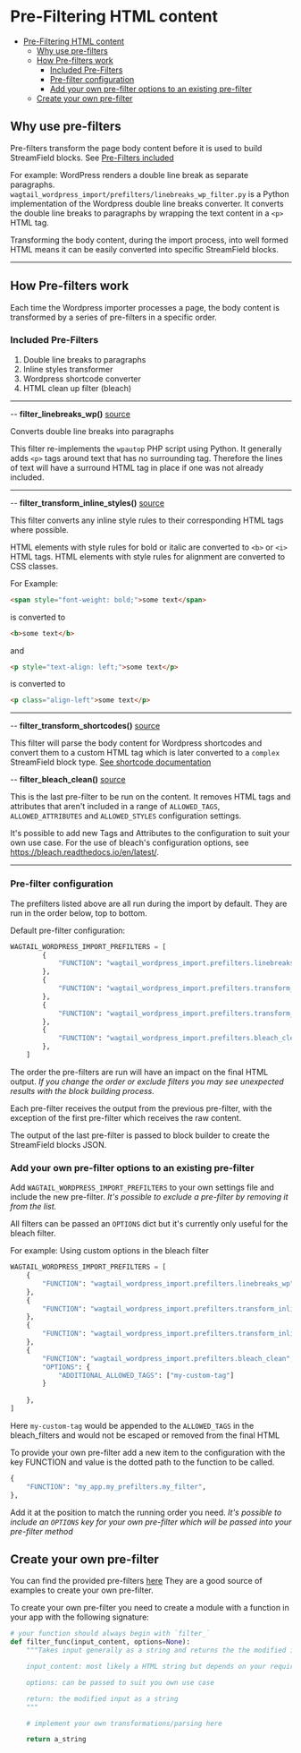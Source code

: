 # Pre-Filtering HTML content

- [Pre-Filtering HTML content](#pre-filtering-html-content)
  - [Why use pre-filters](#why-use-pre-filters)
  - [How Pre-filters work](#how-pre-filters-work)
    - [Included Pre-Filters](#included-pre-filters)
    - [Pre-filter configuration](#pre-filter-configuration)
    - [Add your own pre-filter options to an existing pre-filter](#add-your-own-pre-filter-options-to-an-existing-pre-filter)
  - [Create your own pre-filter](#create-your-own-pre-filter)

## Why use pre-filters

Pre-filters transform the page body content before it is used to build StreamField blocks. See [Pre-Filters included](#pre-filters-included)

For example: WordPress renders a double line break as separate paragraphs. `wagtail_wordpress_import/prefilters/linebreaks_wp_filter.py` is a Python implementation of the Wordpress double line breaks converter. It converts the double line breaks to paragraphs by wrapping the text content in a `<p>` HTML tag.

Transforming the body content, during the import process, into well formed HTML means it can be easily converted into specific StreamField blocks.

---

## How Pre-filters work

Each time the Wordpress importer processes a page, the body content is transformed by a series of pre-filters in a specific order.

### Included Pre-Filters

1. Double line breaks to paragraphs
2. Inline styles transformer
3. Wordpress shortcode converter
4. HTML clean up filter (bleach)

---

-- **filter_linebreaks_wp()** [source](wagtail_wordpress_import/prefilters/linebreaks_wp_filter.py)

Converts double line breaks into paragraphs

This filter re-implements the `wpautop` PHP script using Python. It generally adds `<p>` tags around text that has no surrounding tag. Therefore the lines of text will have a surround HTML tag in place if one was not already included.

---

-- **filter_transform_inline_styles()** [source](wagtail_wordpress_import/prefilters/transform_styles_filter.py)

This filter converts any inline style rules to their corresponding HTML tags where possible.

HTML elements with style rules for bold or italic are converted to `<b>` or `<i>` HTML tags. HTML elements with style rules for alignment are converted to CSS classes.

For Example:

```html
<span style="font-weight: bold;">some text</span>
```

is converted to

```html
<b>some text</b>
```

and

```html
<p style="text-align: left;">some text</p>
```

is converted to

```html
<p class="align-left">some text</p>

```

---

-- **filter_transform_shortcodes()** [source](wagtail-wordpress-import/wagtail_wordpress_import/prefilters/handle_shortcodes.py)

This filter will parse the body content for Wordpress shortcodes and convert them to a custom HTML tag which is later converted to a `complex` StreamField block type. [See shortcode documentation](wagtail-wordpress-import/docs/shortcodes.md)

-- **filter_bleach_clean()** [source](wagtail_wordpress_import/prefilters/bleach_filter.py)

This is the last pre-filter to be run on the content. It removes HTML tags and attributes that aren't included in a range of `ALLOWED_TAGS`, `ALLOWED_ATTRIBUTES` and `ALLOWED_STYLES` configuration settings.

It's possible to add new Tags and Attributes to the configuration to suit your own use case. For the use of bleach's configuration options, see https://bleach.readthedocs.io/en/latest/.

---

### Pre-filter configuration

The prefilters listed above are all run during the import by default. They are run in the order below, top to bottom.

Default pre-filter configuration:

```python
WAGTAIL_WORDPRESS_IMPORT_PREFILTERS = [
        {
            "FUNCTION": "wagtail_wordpress_import.prefilters.linebreaks_wp",
        },
        {
            "FUNCTION": "wagtail_wordpress_import.prefilters.transform_shortcodes",
        },
        {
            "FUNCTION": "wagtail_wordpress_import.prefilters.transform_inline_styles",
        },
        {
            "FUNCTION": "wagtail_wordpress_import.prefilters.bleach_clean",
        },
    ]
```

The order the pre-filters are run will have an impact on the final HTML output. *If you change the order or exclude filters you may see unexpected results with the block building process.*

Each pre-filter receives the output from the previous pre-filter, with the exception of the first pre-filter which receives the raw content.

The output of the last pre-filter is passed to block builder to create the StreamField blocks JSON.

### Add your own pre-filter options to an existing pre-filter

Add `WAGTAIL_WORDPRESS_IMPORT_PREFILTERS` to your own settings file and include the new pre-filter. *It's possible to exclude a pre-filter by removing it from the list.*

All filters can be passed an `OPTIONS` dict but it's currently only useful for the bleach filter.

For example: Using custom options in the bleach filter

```python
WAGTAIL_WORDPRESS_IMPORT_PREFILTERS = [
    {
        "FUNCTION": "wagtail_wordpress_import.prefilters.linebreaks_wp",
    },
    {
        "FUNCTION": "wagtail_wordpress_import.prefilters.transform_inline_styles",
    },
    {
        "FUNCTION": "wagtail_wordpress_import.prefilters.transform_inline_styles",
    },
    {
        "FUNCTION": "wagtail_wordpress_import.prefilters.bleach_clean",
        "OPTIONS": {
            "ADDITIONAL_ALLOWED_TAGS": ["my-custom-tag"]
        }
        
    },
]
```

Here `my-custom-tag` would be appended to the `ALLOWED_TAGS` in the bleach_filters and would not be escaped or removed from the final HTML

To provide your own pre-filter add a new item to the configuration with the key FUNCTION and value is the dotted path to the function to be called.

```python
{
    "FUNCTION": "my_app.my_prefilters.my_filter",
},
```

Add it at the position to match the running order you need. *It's possible to include an `OPTIONS` key for your own pre-filter which will be passed into your pre-filter method*

## Create your own pre-filter

You can find the provided pre-filters [here](wagtail_wordpress_import/prefilters) They are a good source of examples to create your own pre-filter.

To create your own pre-filter you need to create a module with a function in your app with the following signature:

```python
# your function should always begin with `filter_`
def filter_func(input_content, options=None):
    """Takes input generally as a string and returns the the modified input as a string.

    input_content: most likely a HTML string but depends on your requirements

    options: can be passed to suit you own use case

    return: the modified input as a string
    """

    # implement your own transformations/parsing here

    return a_string
```
